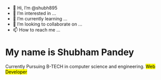 - 👋 Hi, I’m @shubh895
- 👀 I’m interested in ...
- 🌱 I’m currently learning ...
- 💞️ I’m looking to collaborate on ...
- 📫 How to reach me ...

<!---
shubh895/shubh895 is a ✨ special ✨ repository because its `README.md` (this file) appears on your GitHub profile.
You can click the Preview link to take a look at your changes.
--->
<h1> My name is Shubham Pandey </h1>
<p1>Currently Pursuing B-TECH in computer science and engineering.
<mark>Web Developer<mark>
